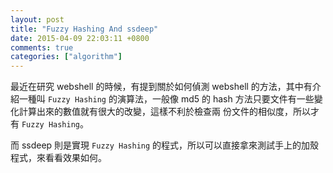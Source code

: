 ```yaml
---
layout: post
title: "Fuzzy Hashing And ssdeep"
date: 2015-04-09 22:03:11 +0800
comments: true
categories: ["algorithm"]
---
```


<!-- more -->


最近在研究 webshell 的時候，有提到關於如何偵測 webshell 的方法，其中有介紹一種叫 `Fuzzy Hashing`
的演算法，一般像 md5 的 hash 方法只要文件有一些變化計算出來的數值就有很大的改變，這樣不利於檢查兩
份文件的相似度，所以才有 `Fuzzy Hashing`。

而 ssdeep 則是實現 `Fuzzy Hashing` 的程式，所以可以直接拿來測試手上的加殼程式，來看看效果如何。

